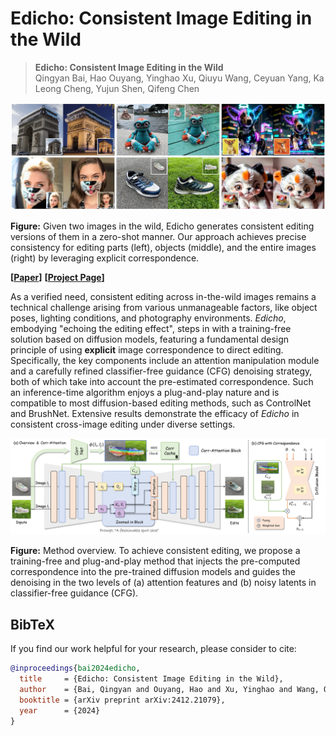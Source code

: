 # Edicho: Consistent Image Editing in the Wild

> **Edicho: Consistent Image Editing in the Wild** <br>
> Qingyan Bai, Hao Ouyang, Yinghao Xu, Qiuyu Wang, Ceyuan Yang, Ka Leong Cheng, Yujun Shen, Qifeng Chen <br>

<div align=center>
<img src="./docs/assets/teaser.jpg" width=850px>
</div>

**Figure:**  Given two images in the wild, Edicho generates consistent editing versions of them in a zero-shot manner. Our approach
achieves precise consistency for editing parts (left), objects (middle), and the entire images (right) by leveraging explicit correspondence.

**[**[**Paper**](https://arxiv.org/pdf/2412.21079)**]**
**[**[**Project Page**](https://ezioby.github.io/edicho/)**]**

As a verified need, consistent editing across in-the-wild images remains a technical challenge arising from various unmanageable factors, like object poses, lighting conditions, and photography environments.
<i>Edicho</i>, embodying "echoing the editing effect", steps in with a training-free solution based on diffusion models, featuring a fundamental design principle of using <b>explicit</b> image correspondence to direct editing.
Specifically, the key components include an attention manipulation module and a carefully refined classifier-free guidance (CFG) denoising strategy, both of which take into account the pre-estimated correspondence.
Such an inference-time algorithm enjoys a plug-and-play nature and is compatible to most diffusion-based editing methods, such as ControlNet and BrushNet.
Extensive results demonstrate the efficacy of <i>Edicho</i> in consistent cross-image editing under diverse settings.

<div align=center>
<img src="./docs/assets/pipeline.jpg" width=900px>
</div>

**Figure:**  Method overview. To achieve consistent editing, we propose a training-free and plug-and-play method that injects the pre-computed correspondence into the pre-trained diffusion models and guides the denoising in the two levels of (a) attention features and (b) noisy latents in classifier-free guidance (CFG).


## BibTeX

If you find our work helpful for your research, please consider to cite:
```bibtex
@inproceedings{bai2024edicho,
  title     = {Edicho: Consistent Image Editing in the Wild},
  author    = {Bai, Qingyan and Ouyang, Hao and Xu, Yinghao and Wang, Qiuyu and Yang, Ceyuan and Cheng, Ka Leong and Shen, Yujun and Chen, Qifeng},
  booktitle = {arXiv preprint arXiv:2412.21079},
  year      = {2024}
}
```
